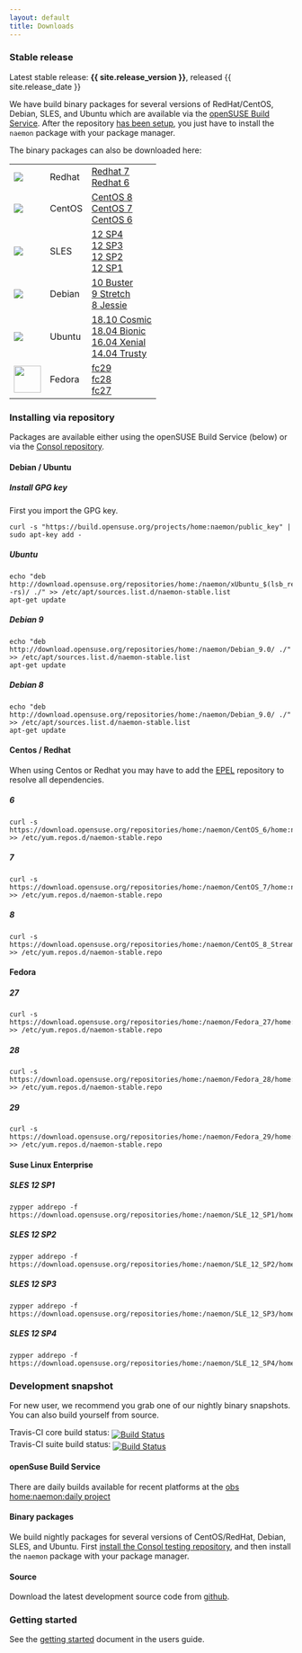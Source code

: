 ```yaml
---
layout: default
title: Downloads
---
```


### Stable release

<div class="alert alert-success"><i class="glyphicon glyphicon-download-alt"></i> Latest stable release: <b>{{ site.release_version }}</b>, released {{ site.release_date }}</div>

We have build binary packages for several versions of RedHat/CentOS, Debian, SLES, and Ubuntu which are available
via the [openSUSE Build Service](https://build.opensuse.org/project/show/home:naemon). After the repository [has been setup](#repo_setup), you just
have to  install the `naemon` package with your package manager.

The binary packages can also be downloaded here:

<table>
 <tr>
   <td><img src="../images/redhat.png"></td>
   <td>Redhat</td>
   <td>
        <a href="https://download.opensuse.org/repositories/home:/naemon/CentOS_7/">Redhat 7</a><br>
        <a href="https://download.opensuse.org/repositories/home:/naemon/CentOS_6/">Redhat 6</a><br>
   </td>
 </tr>
 <tr>
   <td><img src="../images/centos.png"></td>
   <td>CentOS</td>
   <td>
        <a href="https://download.opensuse.org/repositories/home:/naemon/CentOS_8_Stream/">CentOS 8</a><br>
        <a href="https://download.opensuse.org/repositories/home:/naemon/CentOS_7/">CentOS 7</a><br>
        <a href="https://download.opensuse.org/repositories/home:/naemon/CentOS_6/">CentOS 6</a><br>
   </td>
 </tr>
 <tr>
   <td><img src="../images/sles.jpg"></td>
   <td>SLES</td>
   <td>
        <a href="https://download.opensuse.org/repositories/home:/naemon/SLE_12_SP4/">12 SP4</a><br>
        <a href="https://download.opensuse.org/repositories/home:/naemon/SLE_12_SP3/">12 SP3</a><br>
        <a href="https://download.opensuse.org/repositories/home:/naemon/SLE_12_SP2/">12 SP2</a><br>
        <a href="https://download.opensuse.org/repositories/home:/naemon/SLE_12_SP1/">12 SP1</a><br>
   </td>
 </tr>
 <tr>
   <td><img src="../images/debian.png"></td>
   <td>Debian</td>
   <td>
        <a href="https://labs.consol.de/repo/stable/debian/dists/testing/main/binary-amd64/">10 Buster</a><br>
        <a href="https://download.opensuse.org/repositories/home:/naemon/Debian_9.0/">9 Stretch</a><br>
        <a href="https://download.opensuse.org/repositories/home:/naemon/Debian_8.0/">8 Jessie</a><br>
   </td>
 </tr>
 <tr>
   <td><img src="../images/ubuntu.png"></td>
   <td>Ubuntu</td>
   <td>
        <a href="https://download.opensuse.org/repositories/home:/naemon/xUbuntu_18.10/">18.10 Cosmic</a><br>
        <a href="https://download.opensuse.org/repositories/home:/naemon/xUbuntu_18.04/">18.04 Bionic</a><br>
        <a href="https://download.opensuse.org/repositories/home:/naemon/xUbuntu_16.04/">16.04 Xenial</a><br>
        <a href="https://download.opensuse.org/repositories/home:/naemon/xUbuntu_14.04/">14.04 Trusty</a><br>
   </td>
 </tr>
 <tr>
   <td><img src="../images/fedora.png" height="48" width="48"></td>
   <td>Fedora</td>
   <td>
        <a href="https://download.opensuse.org/repositories/home:/naemon/Fedora_29/">fc29</a><br>
        <a href="https://download.opensuse.org/repositories/home:/naemon/Fedora_28/">fc28</a><br>
        <a href="https://download.opensuse.org/repositories/home:/naemon/Fedora_27/">fc27</a><br>
   </td>
 </tr>
</table>

### Installing via repository<a name="repo_setup"></a>

Packages are available either using the openSUSE Build Service (below) or via the [Consol repository](http://labs.consol.de/repo/stable/).

#### Debian / Ubuntu
##### Install GPG key
First you import the GPG key.
```
curl -s "https://build.opensuse.org/projects/home:naemon/public_key" | sudo apt-key add -

```

##### Ubuntu
```
echo "deb http://download.opensuse.org/repositories/home:/naemon/xUbuntu_$(lsb_release -rs)/ ./" >> /etc/apt/sources.list.d/naemon-stable.list
apt-get update
```

##### Debian 9
```
echo "deb http://download.opensuse.org/repositories/home:/naemon/Debian_9.0/ ./" >> /etc/apt/sources.list.d/naemon-stable.list
apt-get update
```
##### Debian 8
```
echo "deb http://download.opensuse.org/repositories/home:/naemon/Debian_9.0/ ./" >> /etc/apt/sources.list.d/naemon-stable.list
apt-get update
```

#### Centos / Redhat
When using Centos or Redhat you may have to add the <a href="http://fedoraproject.org/wiki/EPEL/FAQ#Using_EPEL">EPEL</a> repository to resolve all dependencies.

##### 6
```
curl -s https://download.opensuse.org/repositories/home:/naemon/CentOS_6/home:naemon.repo >> /etc/yum.repos.d/naemon-stable.repo
```
##### 7
```
curl -s https://download.opensuse.org/repositories/home:/naemon/CentOS_7/home:naemon.repo >> /etc/yum.repos.d/naemon-stable.repo
```

##### 8
```
curl -s https://download.opensuse.org/repositories/home:/naemon/CentOS_8_Stream/home:naemon.repo >> /etc/yum.repos.d/naemon-stable.repo
```

#### Fedora
##### 27
```
curl -s https://download.opensuse.org/repositories/home:/naemon/Fedora_27/home:naemon.repo >> /etc/yum.repos.d/naemon-stable.repo
```
##### 28
```
curl -s https://download.opensuse.org/repositories/home:/naemon/Fedora_28/home:naemon.repo >> /etc/yum.repos.d/naemon-stable.repo
```
##### 29
```
curl -s https://download.opensuse.org/repositories/home:/naemon/Fedora_29/home:naemon.repo >> /etc/yum.repos.d/naemon-stable.repo
```

#### Suse Linux Enterprise
##### SLES 12 SP1
```
zypper addrepo -f https://download.opensuse.org/repositories/home:/naemon/SLE_12_SP1/home:naemon.repo
```

##### SLES 12 SP2
```
zypper addrepo -f https://download.opensuse.org/repositories/home:/naemon/SLE_12_SP2/home:naemon.repo
```

##### SLES 12 SP3
```
zypper addrepo -f https://download.opensuse.org/repositories/home:/naemon/SLE_12_SP3/home:naemon.repo
```

##### SLES 12 SP4
```
zypper addrepo -f https://download.opensuse.org/repositories/home:/naemon/SLE_12_SP4/home:naemon.repo
```
<a name="development_snapshot"></a>
### Development snapshot
For new user, we recommend you grab one of our nightly binary snapshots. You can also build yourself from source.

Travis-CI core build status: <a href="https://travis-ci.org/naemon/naemon-core"><img style="vertical-align:sub;" src="https://travis-ci.org/naemon/naemon-core.png?branch=master" alt="Build Status"></a><br />
Travis-CI suite build status: <a href="https://travis-ci.org/naemon/naemon"><img style="vertical-align:sub;" src="https://travis-ci.org/naemon/naemon.png?branch=master" alt="Build Status"></a>

#### openSuse Build Service
There are daily builds available for recent platforms at the [obs home:naemon:daily project](https://build.opensuse.org/project/show/home:naemon:daily)

#### Binary packages
We build nightly packages for several versions of CentOS/RedHat, Debian, SLES, and Ubuntu. First [install the Consol testing repository](http://labs.consol.de/repo/testing/), and then install the `naemon` package with your package manager.

#### Source
Download the latest development source code from [github](http://github.com/naemon/naemon).

### Getting started

See the [getting started](/documentation/usersguide/toc.html#getting_started) document in the users guide.
